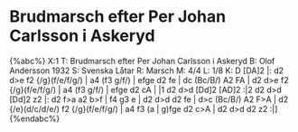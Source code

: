 # Brudmarsch efter Per Johan Carlsson i Askeryd

{%abc%}
X:1
T: Brudmarsch efter Per Johan Carlsson i Askeryd
B: Olof Andersson 1932
S: Svenska Låtar 
R: Marsch
M: 4/4
L: 1/8
K: D 
[DA]2 |: d2 d>e f2 {/g}(f/e/f/g/) | a4 (f3 g/f/) | efge d2 fe |
dc (Bc/B/) A2 FA | d2 d>e f2 {/g}(f/e/f/g/) | a4 (f3 g/f/) | efge d2 cA |
|1 d2 d>d [Dd]2 [AD]2 :|2 d2 d>d [Dd]2 z2 |: d2 f>a a2 b>f | f4 g3 e |
d2 d>d d2 fe | d>c (Bc/B/) A2 F>A | d2 {/e}(d/c/d/e/) f2 {/g}(f/e/f/g/) |
a4 f3 (a | g)fge d2 c>A | d2 d>d d2 z2 :|] 
{%endabc%}
